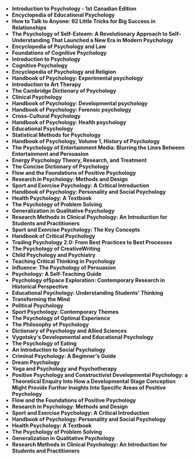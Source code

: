 
<ul>

<li><b><a target="_blank" href="https://github.com/manjunath5496/Psychology-Books/blob/master/pch(1).pdf" style="text-decoration:none;">Introduction to Psychology - 1st Canadian Edition  </a></b></li>

<li><b><a target="_blank" href="https://github.com/manjunath5496/Psychology-Books/blob/master/pch(2).pdf" style="text-decoration:none;">Encyclopedia of Educational Psychology</a></b></li>

<li><b><a target="_blank" href="https://github.com/manjunath5496/Psychology-Books/blob/master/pch(3).pdf" style="text-decoration:none;">How to Talk to Anyone: 92 Little Tricks for Big Success in Relationships</a></b></li>

<li><b><a target="_blank" href="https://github.com/manjunath5496/Psychology-Books/blob/master/pch(4).pdf" style="text-decoration:none;">The Psychology of Self-Esteem: A Revolutionary Approach to Self-Understanding That Launched a New Era in Modern Psychology </a></b></li>

<li><b><a target="_blank" href="https://github.com/manjunath5496/Psychology-Books/blob/master/pch(5).pdf" style="text-decoration:none;">Encyclopedia of Psychology and Law </a></b></li>

<li><b><a target="_blank" href="https://github.com/manjunath5496/Psychology-Books/blob/master/pch(6).pdf" style="text-decoration:none;">Foundations of Cognitive Psychology</a></b></li>

<li><b><a target="_blank" href="https://github.com/manjunath5496/Psychology-Books/blob/master/pch(7).pdf" style="text-decoration:none;">Introduction to Psychology  </a></b></li>

<li><b><a target="_blank" href="https://github.com/manjunath5496/Psychology-Books/blob/master/pch(8).pdf" style="text-decoration:none;">Cognitive Psychology  </a></b></li>

<li><b><a target="_blank" href="https://github.com/manjunath5496/Psychology-Books/blob/master/pch(9).pdf" style="text-decoration:none;">Encyclopedia of Psychology and Religion  </a></b></li>

<li><b><a target="_blank" href="https://github.com/manjunath5496/Psychology-Books/blob/master/pch(10).pdf" style="text-decoration:none;">Handbook of Psychology: Experimental psychology</a></b></li>

<li><b><a target="_blank" href="https://github.com/manjunath5496/Psychology-Books/blob/master/pch(11).pdf" style="text-decoration:none;">Introduction to Art Therapy</a></b></li>

<li><b><a target="_blank" href="https://github.com/manjunath5496/Psychology-Books/blob/master/pch(12).pdf" style="text-decoration:none;">The Cambridge Dictionary of Psychology</a></b></li>

<li><b><a target="_blank" href="https://github.com/manjunath5496/Psychology-Books/blob/master/pch(13).pdf" style="text-decoration:none;">Clinical Psychology </a></b></li>

<li><b><a target="_blank" href="https://github.com/manjunath5496/Psychology-Books/blob/master/pch(14).pdf" style="text-decoration:none;">Handbook of Psychology: Developmental psychology</a></b></li>

<li><b><a target="_blank" href="https://github.com/manjunath5496/Psychology-Books/blob/master/pch(15).pdf" style="text-decoration:none;">Handbook of Psychology: Forensic psychology   </a></b></li>

<li><b><a target="_blank" href="https://github.com/manjunath5496/Psychology-Books/blob/master/pch(16).pdf" style="text-decoration:none;">Cross-Cultural Psychology  </a></b></li>


<li><b><a target="_blank" href="https://github.com/manjunath5496/Psychology-Books/blob/master/pch(17).pdf" style="text-decoration:none;">Handbook of Psychology: Health psychology  </a></b></li>

<li><b><a target="_blank" href="https://github.com/manjunath5496/Psychology-Books/blob/master/pch(18).pdf" style="text-decoration:none;">Educational Psychology</a></b></li>

<li><b><a target="_blank" href="https://github.com/manjunath5496/Psychology-Books/blob/master/pch(19).pdf" style="text-decoration:none;">Statistical Methods for Psychology</a></b></li>

<li><b><a target="_blank" href="https://github.com/manjunath5496/Psychology-Books/blob/master/pch(20).pdf" style="text-decoration:none;">Handbook of Psychology, Volume 1, History of Psychology</a></b></li>

<li><b><a target="_blank" href="https://github.com/manjunath5496/Psychology-Books/blob/master/pch(21).pdf" style="text-decoration:none;">The Psychology of Entertainment Media: Blurring the Lines Between Entertainment and Persuasion  </a></b></li>

<li><b><a target="_blank" href="https://github.com/manjunath5496/Psychology-Books/blob/master/pch(22).pdf" style="text-decoration:none;">Energy Psychology Theory, Research, and Treatment</a></b></li>

<li><b><a target="_blank" href="https://github.com/manjunath5496/Psychology-Books/blob/master/pch(23).pdf" style="text-decoration:none;">The Concise Dictionary of Psychology </a></b></li>

<li><b><a target="_blank" href="https://github.com/manjunath5496/Psychology-Books/blob/master/pch(24).pdf" style="text-decoration:none;">Flow and the Foundations of Positive Psychology </a></b></li>

<li><b><a target="_blank" href="https://github.com/manjunath5496/Psychology-Books/blob/master/pch(25).pdf" style="text-decoration:none;">Research in Psychology: Methods and Design  </a></b></li>

<li><b><a target="_blank" href="https://github.com/manjunath5496/Psychology-Books/blob/master/pch(26).pdf" style="text-decoration:none;">Sport and Exercise Psychology: A Critical Introduction</a></b></li>

<li><b><a target="_blank" href="https://github.com/manjunath5496/Psychology-Books/blob/master/pch(27).pdf" style="text-decoration:none;">Handbook of Psychology: Personality and Social Psychology</a></b></li>

<li><b><a target="_blank" href="https://github.com/manjunath5496/Psychology-Books/blob/master/pch(28).pdf" style="text-decoration:none;">Health Psychology: A Textbook</a></b></li>

<li><b><a target="_blank" href="https://github.com/manjunath5496/Psychology-Books/blob/master/pch(29).pdf" style="text-decoration:none;">The Psychology of Problem Solving</a></b></li>

<li><b><a target="_blank" href="https://github.com/manjunath5496/Psychology-Books/blob/master/pch(30).pdf" style="text-decoration:none;">Generalization in Qualitative Psychology</a></b></li>

<li><b><a target="_blank" href="https://github.com/manjunath5496/Psychology-Books/blob/master/pch(31).pdf" style="text-decoration:none;">Research Methods in Clinical Psychology: An Introduction for Students and Practitioners  </a></b></li>


<li><b><a target="_blank" href="https://github.com/manjunath5496/Psychology-Books/blob/master/pch(32).pdf" style="text-decoration:none;">Sport and Exercise Psychology: The Key Concepts  </a></b></li>

<li><b><a target="_blank" href="https://github.com/manjunath5496/Psychology-Books/blob/master/pch(33).pdf" style="text-decoration:none;">Handbook of Critical Psychology</a></b></li>

<li><b><a target="_blank" href="https://github.com/manjunath5496/Psychology-Books/blob/master/pch(34).pdf" style="text-decoration:none;">Trading Psychology 2.0: From Best Practices to Best Processes</a></b></li>

<li><b><a target="_blank" href="https://github.com/manjunath5496/Psychology-Books/blob/master/pch(35).pdf" style="text-decoration:none;">The Psychology of CreativeWriting</a></b></li>

<li><b><a target="_blank" href="https://github.com/manjunath5496/Psychology-Books/blob/master/pch(36).pdf" style="text-decoration:none;">Child Psychology and Psychiatry </a></b></li>

<li><b><a target="_blank" href="https://github.com/manjunath5496/Psychology-Books/blob/master/pch(37).pdf" style="text-decoration:none;">Teaching Critical Thinking in Psychology</a></b></li>

<li><b><a target="_blank" href="https://github.com/manjunath5496/Psychology-Books/blob/master/pch(38).pdf" style="text-decoration:none;">Influence: The Psychology of Persuasion  </a></b></li>

<li><b><a target="_blank" href="https://github.com/manjunath5496/Psychology-Books/blob/master/pch(39).pdf" style="text-decoration:none;">Psychology: A Self-Teaching Guide  </a></b></li>

<li><b><a target="_blank" href="https://github.com/manjunath5496/Psychology-Books/blob/master/pch(40).pdf" style="text-decoration:none;">Psychology ofSpace Exploration: Contemporary Research in Historical Perspective  </a></b></li>

<li><b><a target="_blank" href="https://github.com/manjunath5496/Psychology-Books/blob/master/pch(41).pdf" style="text-decoration:none;">Educational Psychology: Understanding Students' Thinking</a></b></li>

<li><b><a target="_blank" href="https://github.com/manjunath5496/Psychology-Books/blob/master/pch(42).pdf" style="text-decoration:none;">Transforming the Mind</a></b></li>

<li><b><a target="_blank" href="https://github.com/manjunath5496/Psychology-Books/blob/master/pch(43).pdf" style="text-decoration:none;">Political Psychology</a></b></li>

<li><b><a target="_blank" href="https://github.com/manjunath5496/Psychology-Books/blob/master/pch(44).pdf" style="text-decoration:none;">Sport Psychology: Contemporary Themes </a></b></li>

<li><b><a target="_blank" href="https://github.com/manjunath5496/Psychology-Books/blob/master/pch(45).pdf" style="text-decoration:none;">The Psychology of Optimal Experience</a></b></li>

<li><b><a target="_blank" href="https://github.com/manjunath5496/Psychology-Books/blob/master/pch(46).pdf" style="text-decoration:none;">The Philosophy of Psychology   </a></b></li>

<li><b><a target="_blank" href="https://github.com/manjunath5496/Psychology-Books/blob/master/pch(47).pdf" style="text-decoration:none;">Dictionary of Psychology and Allied Sciences </a></b></li>


<li><b><a target="_blank" href="https://github.com/manjunath5496/Psychology-Books/blob/master/pch(48).pdf" style="text-decoration:none;">Vygotsky's Developmental and Educational Psychology  </a></b></li>

<li><b><a target="_blank" href="https://github.com/manjunath5496/Psychology-Books/blob/master/pch(49).pdf" style="text-decoration:none;">The Psychology of Eating</a></b></li>

<li><b><a target="_blank" href="https://github.com/manjunath5496/Psychology-Books/blob/master/pch(50).pdf" style="text-decoration:none;">An Introduction to Social Psychology</a></b></li>

<li><b><a target="_blank" href="https://github.com/manjunath5496/Psychology-Books/blob/master/pch(51).pdf" style="text-decoration:none;">Criminal Psychology: A Beginner's Guide </a></b></li>

<li><b><a target="_blank" href="https://github.com/manjunath5496/Psychology-Books/blob/master/pch(52).pdf" style="text-decoration:none;">Dream Psychology  </a></b></li>

<li><b><a target="_blank" href="https://github.com/manjunath5496/Psychology-Books/blob/master/pch(53).pdf" style="text-decoration:none;">Yoga and Psychology and Psychotherapy</a></b></li>

<li><b><a target="_blank" href="https://github.com/manjunath5496/Psychology-Books/blob/master/pch(54).pdf" style="text-decoration:none;">Positive Psychology and Constructivist Developmental Psychology: a Theoretical Enquiry Into How a Developmental Stage Conception Might Provide Further Insights Into Specific Areas of Positive Psychology </a></b></li>

<li><b><a target="_blank" href="https://github.com/manjunath5496/Psychology-Books/blob/master/pch(24).pdf" style="text-decoration:none;">Flow and the Foundations of Positive Psychology </a></b></li>

<li><b><a target="_blank" href="https://github.com/manjunath5496/Psychology-Books/blob/master/pch(25).pdf" style="text-decoration:none;">Research in Psychology: Methods and Design  </a></b></li>

<li><b><a target="_blank" href="https://github.com/manjunath5496/Psychology-Books/blob/master/pch(26).pdf" style="text-decoration:none;">Sport and Exercise Psychology: A Critical Introduction</a></b></li>

<li><b><a target="_blank" href="https://github.com/manjunath5496/Psychology-Books/blob/master/pch(27).pdf" style="text-decoration:none;">Handbook of Psychology: Personality and Social Psychology</a></b></li>

<li><b><a target="_blank" href="https://github.com/manjunath5496/Psychology-Books/blob/master/pch(28).pdf" style="text-decoration:none;">Health Psychology: A Textbook</a></b></li>

<li><b><a target="_blank" href="https://github.com/manjunath5496/Psychology-Books/blob/master/pch(29).pdf" style="text-decoration:none;">The Psychology of Problem Solving</a></b></li>

<li><b><a target="_blank" href="https://github.com/manjunath5496/Psychology-Books/blob/master/pch(30).pdf" style="text-decoration:none;">Generalization in Qualitative Psychology</a></b></li>

<li><b><a target="_blank" href="https://github.com/manjunath5496/Psychology-Books/blob/master/pch(31).pdf" style="text-decoration:none;">Research Methods in Clinical Psychology: An Introduction for Students and Practitioners  </a></b></li>









</ul>

